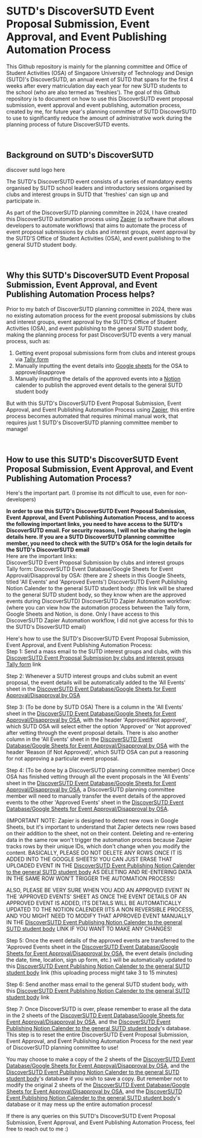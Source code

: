 # SUTD's DiscoverSUTD Event Proposal Submission, Event Approval, and Event Publishing Automation Process
This Github repository is mainly for the planning committee and Office of Student Activities (OSA) of Singapore University of Technology and Design (SUTD)'s DiscoverSUTD, an annual
event of SUTD that spans for the first 4 weeks after every matriculation day each year for new SUTD students to the school (who are also termed
as 'freshies'). The goal of this Github repository is to document on how to use this DiscoverSUTD event proposal submission, event approval and event
publishing, automation process, created by me, for future year's planning committee of SUTD DiscoverSUTD to use to significantly reduce the amount
of administrative work during the planning process of future DiscoverSUTD events.

<br>

## Background on SUTD's DiscoverSUTD

discover sutd logo here 

The SUTD's DiscoverSUTD event consists of a series of mandatory events organised by SUTD school leaders and introductory sessions organised by clubs and 
interest groups in SUTD that 'freshies' can sign up and participate in.

As part of the DiscoverSUTD planning committee in 2024, I have created this DiscoverSUTD automation process using [Zapier](https://zapier.com/) (a software
that allows developers to automate workflows) that aims to automate the process of event proposal submissions by clubs and interest groups, event approval 
by the SUTD'S Office of Student Activities (OSA), and event publishing to the general SUTD student body.

<br>

## Why this SUTD's DiscoverSUTD Event Proposal Submission, Event Approval, and Event Publishing Automation Process helps?
Prior to my batch of DiscoverSUTD planning committee in 2024, there was no existing automation process for the event proposal submissions by clubs and interest groups, event approval 
by the SUTD'S Office of Student Activities (OSA), and event publishing to the general SUTD student body, making the planning process for past DiscoverSUTD events a very manual process, such as:  
1. Getting event proposal submissions form from clubs and interest groups via [Tally form](https://tally.so/)
2. Manually inputting the event details into [Google sheets](https://workspace.google.com/intl/en_sg/products/sheets/) for the OSA to approve/disapprove
3. Manually inputting the details of the approved events into a [Notion](https://www.notion.so/) calender to publish the approved event details to the general SUTD student body

But with this SUTD's DiscoverSUTD Event Proposal Submission, Event Approval, and Event Publishing Automation Process using [Zapier](https://zapier.com/), this entire process becomes automated that requires minimal manual work, that requires just 1 SUTD's DiscoverSUTD planning committee member to manage!

<br>

## How to use this SUTD's DiscoverSUTD Event Proposal Submission, Event Approval, and Event Publishing Automation Process?
Here's the important part. (I promise its not difficult to use, even for non-developers)

**In order to use this SUTD's DiscoverSUTD Event Proposal Submission, Event Approval, and Event Publishing Automation Process, and to access the following important links, you need to have access to the SUTD's DiscoverSUTD email. For security reasons, I will not be sharing the login details here. If you are a SUTD DiscoverSUTD planning committee member, you need to check with the SUTD's OSA for the login details for the SUTD's DiscoverSUTD email**  
Here are the important links:  
DiscoverSUTD Event Proposal Submission by clubs and interest groups Tally form:
DiscoverSUTD Event Database/Google Sheets for Event Approval/Disapproval by OSA: (there are 2 sheets in this Google Sheets, titled 'All Events' and 'Approved Events')
DiscoverSUTD Event Publishing Notion Calender to the general SUTD student body:   (this link will be shared to the general SUTD student body, so they know when are the approved events during DiscoverSUTD)
DiscoverSUTD Zapier Automation workflow: (where you can view how the automation process between the Tally form, Google Sheets and Notion, is done. Only I have access to this DiscoverSUTD Zapier Automation workflow, I did not give access for this to the SUTD's DisoverSUTD email)


Here's how to use the SUTD's DiscoverSUTD Event Proposal Submission, Event Approval, and Event Publishing Automation Process:  
Step 1: Send a mass email to the SUTD interest groups and clubs, with this [DiscoverSUTD Event Proposal Submission by clubs and interest groups Tally form]() link  

Step 2: Whenever a SUTD interest groups and clubs submit an event proposal, the event details will be automatically added to the 'All Events' sheet in the [DiscoverSUTD Event Database/Google Sheets for Event Approval/Disapproval by OSA]()

Step 3: (To be done by SUTD OSA) There is a column in the 'All Events' sheet in the  [DiscoverSUTD Event Database/Google Sheets for Event Approval/Disapproval by OSA](), with the header 'Approved/Not approved', which SUTD OSA will select either the option 'Approved' or 'Not approved' after vetting through the event proposal details. There is also another column in the 'All Events' sheet in the [DiscoverSUTD Event Database/Google Sheets for Event Approval/Disapproval by OSA]() with the header 'Reason (if Not Approved)', which SUTD OSA can put a reasoning for not approving a particular event proposal.

Step 4: (To be done by a DiscoverSUTD planning committee member) Once OSA has finished vetting through all the event proposals in the 'All Events' sheet in the [DiscoverSUTD Event Database/Google Sheets for Event Approval/Disapproval by OSA](), a DiscoverSUTD planning committee member will need to manually transfer the event details of the approved events to the other 'Approved Events' sheet in the [DiscoverSUTD Event Database/Google Sheets for Event Approval/Disapproval by OSA]().

(IMPORTANT NOTE: Zapier is designed to detect new rows in Google Sheets, but it's important to understand that Zapier detects new rows based on their addition to the sheet, not on their content. Deleting and re-entering data in the same row won't trigger the automation process because Zapier tracks rows by their unique IDs, which don't change when you modify the content. BASICALLY, PLEASE DO NOT DELETE ANY ROWS ONCE IT IS ADDED INTO THE GOOGLE SHEETS! YOU CAN JUST ERASE THAT UPLOADED EVENT IN THE [DiscoverSUTD Event Publishing Notion Calender to the general SUTD student body]() AS DELETING AND RE-ENTERING DATA IN THE SAME ROW WON'T TRIGGER THE AUTOMATION PROCESS!

ALSO, PLEASE BE VERY SURE WHEN YOU ADD AN APPROVED EVENT IN THE 'APPROVED EVENTS' SHEET AS ONCE THE EVENT DETAILS OF AN APPROVED EVENT IS ADDED, ITS DETAILS WILL BE AUTOMATICALLY UPDATED TO THE NOTION CALENDER (ITS A NON REVERSIBLE PROCESS, AND YOU MIGHT NEED TO MODIFY THAT APPROVED EVENT MANUALLY IN THE [DiscoverSUTD Event Publishing Notion Calender to the general SUTD student body]() LINK IF YOU WANT TO MAKE ANY CHANGES!

Step 5: Once the event details of the approved events are transferred to the 'Approved Events sheet in the [DiscoverSUTD Event Database/Google Sheets for Event Approval/Disapproval by OSA](), the event details (including the date, time, location, sign up form, etc.) will be automatically updated to this [DiscoverSUTD Event Publishing Notion Calender to the general SUTD student body]() link (this uploading process might take 3 to 15 minutes)

Step 6: Send another mass email to the general SUTD student body, with this [DiscoverSUTD Event Publishing Notion Calender to the general SUTD student body]() link

Step 7: Once DiscoverSUTD is over, please remember to erase all the data in the 2 sheets of the [DiscoverSUTD Event Database/Google Sheets for Event Approval/Disapproval by OSA](), and the [DiscoverSUTD Event Publishing Notion Calender to the general SUTD student body]()'s database. This step is to reset the entire DiscoverSUTD Event Proposal Submission, Event Approval, and Event Publishing Automation Process for the next year of DiscoverSUTD planning committee to use!

You may choose to make a copy of the 2 sheets of the [DiscoverSUTD Event Database/Google Sheets for Event Approval/Disapproval by OSA](), and the [DiscoverSUTD Event Publishing Notion Calender to the general SUTD student body]()'s database if you wish to save a copy. But remember not to modify the original 2 sheets of the [DiscoverSUTD Event Database/Google Sheets for Event Approval/Disapproval by OSA](), and the [DiscoverSUTD Event Publishing Notion Calender to the general SUTD student body]()'s database or it may mess up the entire automation process!

If there is any queries on this SUTD's DiscoverSUTD Event Proposal Submission, Event Approval, and Event Publishing Automation Process, feel free to reach out to me :)

